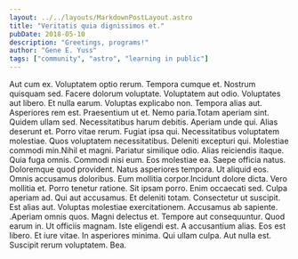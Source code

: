 ```yaml
---
layout: ../../layouts/MarkdownPostLayout.astro
title: "Veritatis quia dignissimos et."
pubDate: 2018-05-10
description: "Greetings, programs!"
author: "Gene E. Yuss"
tags: ["community", "astro", "learning in public"]
---
```


Aut cum ex. Voluptatem optio rerum. Tempora cumque et. Nostrum quisquam sed. Facere dolorum voluptate. Voluptatem aut odio. Voluptates aut libero. Et nulla earum. Voluptas explicabo non. Tempora alias aut. Asperiores rem est. Praesentium ut et. Nemo paria.Totam aperiam sint. Quidem ullam sed. Necessitatibus harum debitis. Aperiam unde qui. Alias deserunt et. Porro vitae rerum. Fugiat ipsa qui. Necessitatibus voluptatem molestiae. Quos voluptatem necessitatibus. Deleniti excepturi qui. Molestiae commodi min.Nihil et magni. Pariatur similique odio. Alias reiciendis itaque. Quia fuga omnis. Commodi nisi eum. Eos molestiae ea. Saepe officia natus. Doloremque quod provident. Natus asperiores tempora. Ut aliquid eos. Omnis accusamus doloribus. Eum mollitia corpor.Incidunt dolore dicta. Vero mollitia et. Porro tenetur ratione. Sit ipsam porro. Enim occaecati sed. Culpa aperiam ad. Qui aut accusamus. Et deleniti totam. Consectetur ut suscipit. Est alias aut. Voluptas molestiae exercitationem. Accusamus ab sapiente. .Aperiam omnis quos. Magni delectus et. Tempore aut consequuntur. Quod earum in. Ut officiis magnam. Iste eligendi est. A accusantium alias. Eos est libero. Et iure vitae. In asperiores minima. Qui ullam culpa. Aut nulla est. Suscipit rerum voluptatem. Bea.

